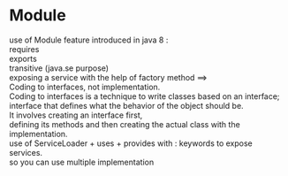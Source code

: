 # Module 
use of Module feature introduced in java 8 : <br>
requires<br>
exports<br>
transitive (java.se purpose)<br>
exposing a service with the help of factory method ==><br>
Coding to interfaces, not implementation. <br>
Coding to interfaces is a technique to write classes based on an interface;<br>
interface that defines what the behavior of the object should be.<br>
It involves creating an interface first,<br>
defining its methods and then creating the actual class with the implementation.<br>
use of ServiceLoader + uses + provides with  : keywords to expose services.<br>
so you can use multiple implementation 
